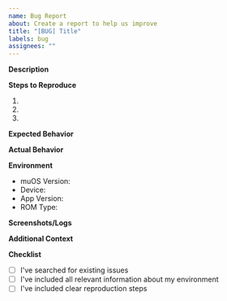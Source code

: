 ```yaml
---
name: Bug Report
about: Create a report to help us improve
title: "[BUG] Title"
labels: bug
assignees: ""
---
```


**Description**
<!-- A clear and concise description of what the bug is -->

**Steps to Reproduce**
1. <!-- First step -->
2. <!-- Second step -->
3. <!-- And so on... -->

**Expected Behavior**
<!-- What you expected to happen -->

**Actual Behavior**
<!-- What actually happened -->

**Environment**
- muOS Version: <!-- e.g. BANANA, PIXIE -->
- Device: <!-- e.g. Anbernic RG35XX -->
- App Version: <!-- Check src/__version__.py -->
- ROM Type: <!-- GB/GBC/GBA -->

**Screenshots/Logs**
<!-- If applicable, add screenshots or error logs to help explain your problem -->

**Additional Context**
<!-- Add any other context about the problem here -->

**Checklist**
- [ ] I've searched for existing issues
- [ ] I've included all relevant information about my environment
- [ ] I've included clear reproduction steps
